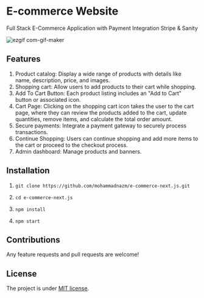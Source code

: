 # E-commerce Website

Full Stack E-Commerce Application with Payment Integration Stripe & Sanity

![ezgif com-gif-maker](https://github.com/mohammadnazm/e-commerce-next.js/assets/63538356/8e471200-2a42-4716-be92-d71cb48f05d1)

## Features
1. Product catalog: Display a wide range of products with details like name, description, price, and images.
2. Shopping cart: Allow users to add products to their cart while shopping.
3. Add To Cart Button: Each product listing includes an "Add to Cart" button or associated icon.  
4. Cart Page: Clicking on the shopping cart icon takes the user to the cart page, where they can review the products added to the cart, update quantities, remove items, and calculate the total order amount.
5. Secure payments: Integrate a payment gateway to securely process transactions.
6. Continue Shopping: Users can continue shopping and add more items to the cart or proceed to the checkout process.
7. Admin dashboard: Manage products and banners.

## Installation

1. `git clone https://github.com/mohammadnazm/e-commerce-next.js.git`

2. `cd e-commerce-next.js`

3. `npm install`

4. `npm start`

## Contributions

Any feature requests and pull requests are welcome!

## License

The project is under [MIT license](https://choosealicense.com/licenses/mit/).
